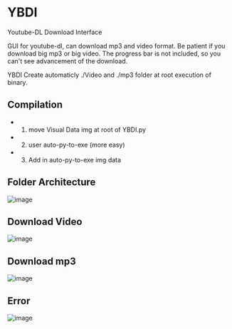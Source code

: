 # YBDI
Youtube-DL Download Interface

GUI for youtube-dl, can download mp3 and video format.
Be patient if you download big mp3 or big video.
The progress bar is not included, so you can't see advancement of the download.

YBDI Create automaticly ./Video and ./mp3 folder at root execution of binary. 

## Compilation
- 1) move Visual Data img at root of YBDI.py
- 2) user auto-py-to-exe (more easy)
- 3) Add in auto-py-to-exe img data    

## Folder Architecture
![image](https://user-images.githubusercontent.com/18190054/113581682-c3ee5700-9627-11eb-8e92-8a04d036f102.png)


## Download Video
![image](https://user-images.githubusercontent.com/18190054/113582062-35c6a080-9628-11eb-8e61-e4e1dd8b3946.png)

## Download mp3
![image](https://user-images.githubusercontent.com/18190054/113582094-3f500880-9628-11eb-9cbd-e02c42039542.png)

## Error 
![image](https://user-images.githubusercontent.com/18190054/113582234-66a6d580-9628-11eb-9c0f-77d118309bf9.png)
